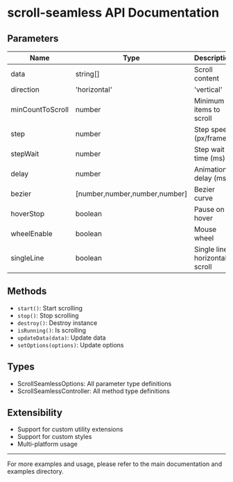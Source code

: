 # scroll-seamless API Documentation

## Parameters
| Name | Type | Description | Default |
| ---- | ---- | ----------- | ------- |
| data | string[] | Scroll content | required |
| direction | 'horizontal' | 'vertical' | Scroll direction | 'horizontal' |
| minCountToScroll | number | Minimum items to scroll | 2 |
| step | number | Step speed (px/frame) | 1 |
| stepWait | number | Step wait time (ms) | 0 |
| delay | number | Animation delay (ms) | 0 |
| bezier | [number,number,number,number] | Bezier curve | [0.25,0.1,0.25,1] |
| hoverStop | boolean | Pause on hover | true |
| wheelEnable | boolean | Mouse wheel | false |
| singleLine | boolean | Single line horizontal scroll | false |

## Methods
- `start()`: Start scrolling
- `stop()`: Stop scrolling
- `destroy()`: Destroy instance
- `isRunning()`: Is scrolling
- `updateData(data)`: Update data
- `setOptions(options)`: Update options

## Types
- ScrollSeamlessOptions: All parameter type definitions
- ScrollSeamlessController: All method type definitions

## Extensibility
- Support for custom utility extensions
- Support for custom styles
- Multi-platform usage

---

For more examples and usage, please refer to the main documentation and examples directory. 